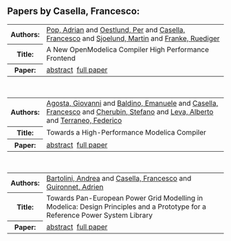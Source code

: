 <h2>Papers by Casella, Francesco:</h2>
<!-- Begin papers -->
<table>
<tr><th>Authors:</th><td>
<a href="../authors/author_191.html">Pop, Adrian</a> and 
<a href="../authors/author_181.html">Oestlund, Per</a> and 
<a href="../authors/author_038.html">Casella, Francesco</a> and 
<a href="../authors/author_226.html">Sjoelund, Martin</a> and 
<a href="../authors/author_066.html">Franke, Ruediger</a>
</td></tr>
<tr><th>Title:  </th><td>A New OpenModelica Compiler High Performance Frontend</td></tr>
<tr><th>Paper:  </th><td><a href="../abstracts/Modelica2019abstract6C1.pdf">abstract</a>&nbsp;&nbsp;<a href="../papers/Modelica2019paper6C1.pdf">full paper</a></td></tr>
</table>
<br>
<table>
<tr><th>Authors:</th><td>
<a href="../authors/author_001.html">Agosta, Giovanni</a> and 
<a href="../authors/author_010.html">Baldino, Emanuele</a> and 
<a href="../authors/author_038.html">Casella, Francesco</a> and 
<a href="../authors/author_043.html">Cherubin, Stefano</a> and 
<a href="../authors/author_147.html">Leva, Alberto</a> and 
<a href="../authors/author_236.html">Terraneo, Federico</a>
</td></tr>
<tr><th>Title:  </th><td>Towards a High-Performance Modelica Compiler</td></tr>
<tr><th>Paper:  </th><td><a href="../abstracts/Modelica2019abstract3B4.pdf">abstract</a>&nbsp;&nbsp;<a href="../papers/Modelica2019paper3B4.pdf">full paper</a></td></tr>
</table>
<br>
<table>
<tr><th>Authors:</th><td>
<a href="../authors/author_012.html">Bartolini, Andrea</a> and 
<a href="../authors/author_038.html">Casella, Francesco</a> and 
<a href="../authors/author_085.html">Guironnet, Adrien</a>
</td></tr>
<tr><th>Title:  </th><td>Towards Pan-European Power Grid Modelling in Modelica: Design Principles and a Prototype for a Reference Power System Library</td></tr>
<tr><th>Paper:  </th><td><a href="../abstracts/Modelica2019abstract5D3.pdf">abstract</a>&nbsp;&nbsp;<a href="../papers/Modelica2019paper5D3.pdf">full paper</a></td></tr>
</table>
<br>
<!-- End papers -->